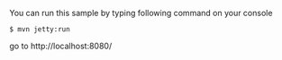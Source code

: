 You can run this sample by typing following command on your console

```
$ mvn jetty:run
```

go to http://localhost:8080/
